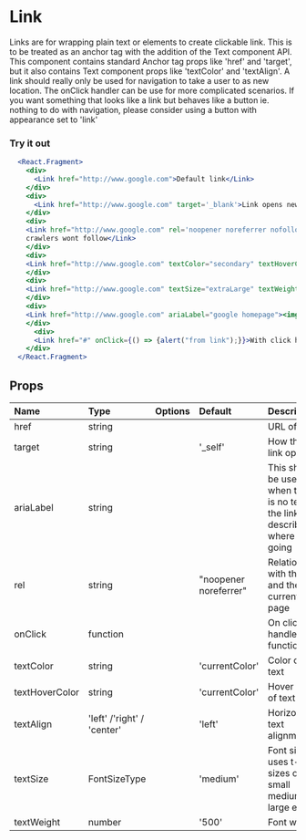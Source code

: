 # Link

Links are for wrapping plain text or elements to create clickable link. This is to be treated as an anchor tag with the addition of the Text component API. This component contains standard Anchor tag props like 'href' and 'target', but it also contains Text component props like 'textColor' and 'textAlign'. A link should really only be used for navigation to take a user to as new location. The onClick handler can be use for more complicated scenarios. If you want something that looks like a link but behaves like a button ie. nothing to do with navigation, please consider using a button with appearance set to 'link'

### Try it out

```.jsx
  <React.Fragment>
    <div>
      <Link href="http://www.google.com">Default link</Link>
    </div>
    <div>
      <Link href="http://www.google.com" target='_blank'>Link opens new page</Link>
    </div>
    <div>
    <Link href="http://www.google.com" rel='noopener noreferrer nofollow'>External link that that want web
    crawlers wont follow</Link>
    </div>
    <div>
    <Link href="http://www.google.com" textColor="secondary" textHoverColor="#004400">Link using different colours</Link>
    </div>
    <div>
    <Link href="http://www.google.com" textSize="extraLarge" textWeight="800">Link with extra large text and 800 weight</Link>
    </div>
    <div>
    <Link href="http://www.google.com" ariaLabel="google homepage"><img style={{width: '80px', height: '30px'}} alt="" src='https://fundraise.cancerresearchuk.org/profiles/cruk_fundraising/themes/cruk_of_bootstrap/logo.png'/></Link>
    </div>
      <div>
      <Link href="#" onClick={() => {alert("from link");}}>With click handler</Link>
    </div>
  </React.Fragment>
```

## Props

| Name           | Type                       | Options | Default               | Description                                                                         |
| :------------- | :------------------------- | :-----: | :-------------------- | :---------------------------------------------------------------------------------- |
| href           | string                     |         |                       | URL of link                                                                         |
| target         | string                     |         | '\_self'              | How the link opens                                                                  |
| ariaLabel      | string                     |         |                       | This should be used when there is no text in the link to describe where it is going |
| rel            | string                     |         | "noopener noreferrer" | Relationship with the link and the current page                                     |
| onClick        | function                   |         |                       | On click handler function                                                           |
| textColor      | string                     |         | 'currentColor'        | Color of text                                                                       |
| textHoverColor | string                     |         | 'currentColor'        | Hover color of text                                                                 |
| textAlign      | 'left' /'right' / 'center' |         | 'left'                | Horizontal text alignment                                                           |
| textSize       | FontSizeType               |         | 'medium'              | Font size uses t-shirt sizes of small medium large etc                              |
| textWeight     | number                     |         | '500'                 | Font weight                                                                         |
